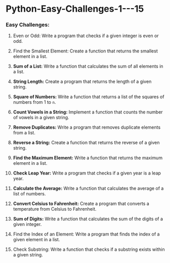 # Python-Easy-Challenges-1---15



### Easy Challenges:

1. Even or Odd:
   Write a program that checks if a given integer is even or odd.

2. Find the Smallest Element:
   Create a function that returns the smallest element in a list.

3. **Sum of a List:**
   Write a function that calculates the sum of all elements in a list.

4. **String Length:**
   Create a program that returns the length of a given string.

5. **Square of Numbers:**
   Write a function that returns a list of the squares of numbers from 1 to `n`.

6. **Count Vowels in a String:**
   Implement a function that counts the number of vowels in a given string.

7. **Remove Duplicates:**
   Write a program that removes duplicate elements from a list.

8. **Reverse a String:**
   Create a function that returns the reverse of a given string.

9. **Find the Maximum Element:**
   Write a function that returns the maximum element in a list.

10. **Check Leap Year:**
    Write a program that checks if a given year is a leap year.

11. **Calculate the Average:**
    Write a function that calculates the average of a list of numbers.

12. **Convert Celsius to Fahrenheit:**
    Create a program that converts a temperature from Celsius to Fahrenheit.

13. **Sum of Digits:**
    Write a function that calculates the sum of the digits of a given integer.

14. Find the Index of an Element:
    Write a program that finds the index of a given element in a list.

15. Check Substring:
    Write a function that checks if a substring exists within a given string.
